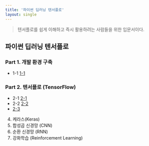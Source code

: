```yaml
---
title: '파이썬 딥러닝 텐서플로'
layout: single
---
```


> 텐서플로를 쉽게 이해하고 즉시 활용하려는 사람들을 위한 입문서이다.

## 파이썬 딥러닝 텐서플로

### Part 1. 개발 환경 구축
* 1-1 [1-1](1-1)

### Part 2. 텐서플로 (TensorFlow)
* 2-1 [2-1](2-1)
* 2-2 [2-2](2-2)
* [2-3](2]3)

4. 케라스(Keras)
5. 합성곱 신경망 (CNN)
6. 순환 신경망 (RNN)
7. 강화학습 (Reinforcement Learning)

[1-1]: https://colab.research.google.com/drive/1r6_PNScbaNrMn_CVwJCuqZv2CeSIUNwO
[2-1]: https://colab.research.google.com/drive/1t-ySP8vfF0kpSn0HF15qU5v5Ux27-9wr
[2-2]: https://colab.research.google.com/drive/1gGeBChWLnZN4An8RPIv3ScgHHUjd4iFg
[2-3]: https://colab.research.google.com/drive/1z2nCnMePcm2TwrVF_I_uyzn2z3hQLWmj

